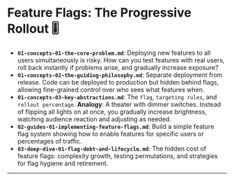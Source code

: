 # Feature Flags: The Progressive Rollout 🎚️


* **`01-concepts-01-the-core-problem.md`**: Deploying new features to all users simultaneously is risky. How can you test features with real users, roll back instantly if problems arise, and gradually increase exposure?
* **`01-concepts-02-the-guiding-philosophy.md`**: Separate deployment from release. Code can be deployed to production but hidden behind flags, allowing fine-grained control over who sees what features when.
* **`01-concepts-03-key-abstractions.md`**: The `flag`, `targeting rules`, and `rollout percentage`. **Analogy**: A theater with dimmer switches. Instead of flipping all lights on at once, you gradually increase brightness, watching audience reaction and adjusting as needed.
* **`02-guides-01-implementing-feature-flags.md`**: Build a simple feature flag system showing how to enable features for specific users or percentages of traffic.
* **`03-deep-dive-01-flag-debt-and-lifecycle.md`**: The hidden cost of feature flags: complexity growth, testing permutations, and strategies for flag hygiene and retirement.

---
